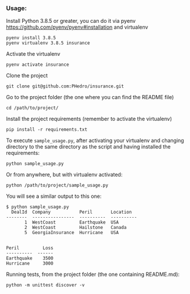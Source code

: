 ### Usage:
Install Python 3.8.5 or greater, you can do it via pyenv https://github.com/pyenv/pyenv#installation and virtualenv
```commandline
pyenv install 3.8.5
pyenv virtualenv 3.8.5 insurance
```
Activate the virtualenv
```commandline
pyenv activate insurance
```
Clone the project
```commandline
git clone git@github.com:PHedro/insurance.git
```
Go to the project folder (the one where you can find the README file)
```commandline
cd /path/to/project/ 
```
Install the project requirements (remember to activate the virtualenv)
```commandline
pip install -r requirements.txt
```

To execute `sample_usage.py`, after activating your virtualenv and changing directory to the same directory as the script and having installed the requirements:
```commandline
python sample_usage.py
```
Or from anywhere, but with virtualenv activated:
```commandline
python /path/to/project/sample_usage.py
```
You will see a similar output to this one:
```
$ python sample_usage.py 
  DealId  Company           Peril       Location
--------  ----------------  ----------  ----------
       1  WestCoast         Earthquake  USA
       2  WestCoast         Hailstone   Canada
       5  GeorgiaInsurance  Hurricane   USA


Peril         Loss
----------  ------
Earthquake    3500
Hurricane     3000

```

Running tests, from the project folder (the one containing README.md):
```commandline
python -m unittest discover -v 
```
